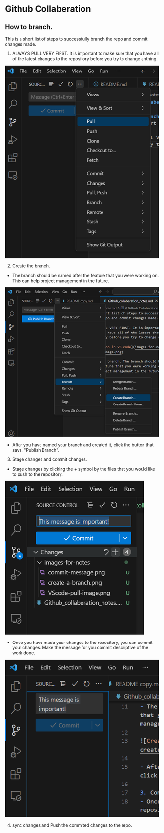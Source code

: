 # Github Collaberation

## How to branch.
This is a short list of steps to successfully branch the repo and commit changes made.

1. ALWAYS PULL VERY FIRST. It is important to make sure that you have all of the latest changes to the repository before you try to change anthing.

![Pull location in VS code](images-for-notes/VScode-pull-image.png)

2. Create the branch.
- The branch should be named after the feature that you were working on. This can help project management in the future.

![Create a branch](images-for-notes/create-a-branch.png)

- After you have named your branch and created it, click the button that says, "Publish Branch".

3. Stage changes and commit changes.
- Stage changes by clicking the + symbol by the files that you would like to push to the repository.

![Stage-changes](images-for-notes/stage-changes.png)

- Once you have made your changes to the repository, you can commit your changes. Make the message for you commit descriptive of the work done.

![Commit Message](images-for-notes/commit-message.png)

4. sync changes and Push the commited changes to the repo.

